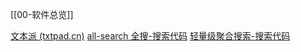 [[00-软件总览]]

[文本派 (txtpad.cn)](https://txtpad.cn/lzqgan)
[all-search 全搜-搜索代码](https://netcut.cn/%E5%85%A8%E6%90%9C%E4%BB%A3%E7%A0%81)
[轻量级聚合搜索-搜索代码](https://netcut.cn/%E8%BD%BB%E9%87%8F%E6%90%9C%E7%B4%A2)
